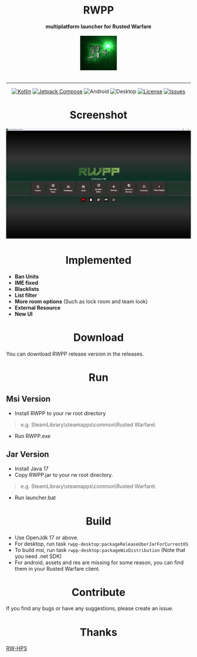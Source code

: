 <div align="center">
<h1> RWPP </h1>
<div align="center">
  <strong>multiplatform launcher for Rusted Warfare</strong>
</div>
<br />
<div align="center">
 <img src = "https://github.com/Minxyzgo/RWPP/blob/main/rwpp-core/src/commonMain/composeResources/drawable/logo.png" width = "100px"/>
</div>
<br />

----
[![Kotlin](https://img.shields.io/badge/kotlin-2.1.0-blue.svg?logo=kotlin)](http://kotlinlang.org)
[![Jetpack Compose](https://img.shields.io/badge/Jetpack%20Compose-1.8.2-brightgreen)](https://www.jetbrains.com/lp/compose-multiplatform/)
![Android](https://img.shields.io/badge/Android-green)
![Desktop](https://img.shields.io/badge/Desktop-tomato)
[![License](https://img.shields.io/github/license/Minxyzgo/RWPP)]()
[![Issues](https://img.shields.io/github/issues/Minxyzgo/RWPP)]()
</div>

<h1 align="center"> Screenshot </h1>

![screenshot](/.github/img.png)

<h1 align="center"> Implemented </h1>

 - __Ban Units__
 - __IME fixed__
 - __Blacklists__
 - __List filter__
 - __More room options__ (Such as lock room and team look)
 - __External Resource__
 - __New UI__

<h1 align="center"> Download </h1>

You can download RWPP release version in the releases.

<h1 align="center"> Run </h1>

## Msi Version
- Install RWPP to your rw root directory
> e.g. SteamLibrary\steamapps\common\Rusted Warfare\
- Run RWPP.exe

## Jar Version
- Install Java 17
- Copy RWPP.jar to your rw root directory.
> e.g. SteamLibrary\steamapps\common\Rusted Warfare\
- Run launcher.bat

<h1 align="center"> Build </h1>

- Use OpenJdk 17 or above.
- For desktop, run task `rwpp-desktop:packageReleaseUberJarForCurrentOS`
- To build msi, run task `rwpp-desktop:packageWixDistribution` (Note that you need .net SDK)
- For android, assets and res are missing for some reason, you can find them in your Rusted Warfare client.

<h1 align="center"> Contribute </h1>

If you find any bugs or have any suggestions, please create an issue.

<h1 align="center"> Thanks </h1>

[RW-HPS](https://github.com/deng-rui/RW-HPS)
